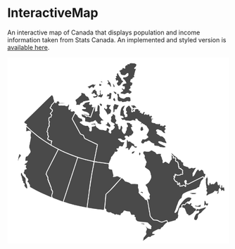 # InteractiveMap
An interactive map of Canada that displays population and income information taken from Stats Canada.  An implemented and styled version is [available here](http://jgbmichalski.com/projects/canada-interactive-map.html).

![Canada](/images/canada.png)
